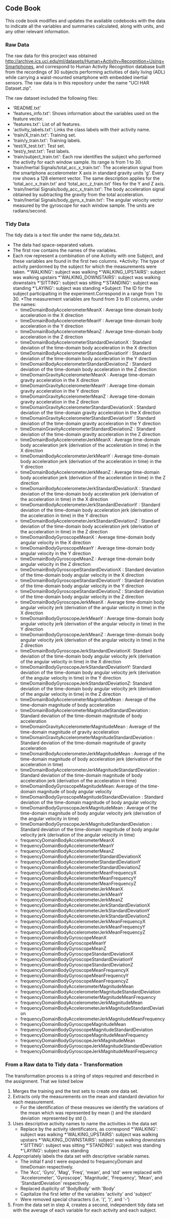 ## **Code Book**

This code book modifies and updates the available codebooks with the data to indicate all the variables and summaries calculated, along with units, and any other relevant information.

### Raw Data
The raw data for this procject was obtained http://archive.ics.uci.edu/ml/datasets/Human+Activity+Recognition+Using+Smartphones, and correspond to Human Activity Recognition database built from the recordings of 30 subjects performing activities of daily living (ADL) while carrying a waist-mounted smartphone with embedded inertial sensors. The raw data is in this repository under the name "UCI HAR Dataset.zip".

The raw dataset included the following files:
* 'README.txt'
* 'features_info.txt': Shows information about the variables used on the feature vector.
* 'features.txt': List of all features.
* 'activity_labels.txt': Links the class labels with their activity name.
* 'train/X_train.txt': Training set.
* 'train/y_train.txt': Training labels.
* 'test/X_test.txt': Test set.
* 'test/y_test.txt': Test labels.
* 'train/subject_train.txt': Each row identifies the subject who performed the activity for each window sample. Its range is from 1 to 30. 
* 'train/Inertial Signals/total_acc_x_train.txt': The acceleration signal from the smartphone accelerometer X axis in standard gravity units 'g'. Every row shows a 128 element vector. The same description applies for the 'total_acc_x_train.txt' and 'total_acc_z_train.txt' files for the Y and Z axis. 
* 'train/Inertial Signals/body_acc_x_train.txt': The body acceleration signal obtained by subtracting the gravity from the total acceleration. 
* 'train/Inertial Signals/body_gyro_x_train.txt': The angular velocity vector measured by the gyroscope for each window sample. The units are radians/second. 

### Tidy Data
The tidy data is a text file under the name tidy_data.txt.

* The data had space-separated values. 
* The first row contains the names of the variables.
* Each row represent a combination of one Activity with one Subject, and these variables are found in the first two columns.
	*Activity: The type of activity perdormed by the subject for which the 	measurements were taken.
		*'WALKING': subject was walking
		*'WALKING_UPSTAIRS': subject was walking upstairs
		*'WALKING_DOWNSTAIRS': subject was walking downstairs
		*'SITTING': subject was sitting
		*'STANDING': subject was standing
		*'LAYING': subject was standing
	*Subject: The ID for the subject participaiting in the experiment.Correspond in a range from 1 to 30.
*The measurement variables are found from 3 to 81 columns, under the names:
	* timeDomainBodyAccelerometerMeanX : Average time-domain body acceleration in the X direction                              
	* timeDomainBodyAccelerometerMeanY : Average time-domain body acceleration in the Y direction                            
	* timeDomainBodyAccelerometerMeanZ : Average time-domain body acceleration in the Z direction                             
	* timeDomainBodyAccelerometerStandardDeviationX : Standard deviation of the time-domain body acceleration in the X direction
	* timeDomainBodyAccelerometerStandardDeviationY : Standard deviation of the time-domain body acceleration in the Y direction  
	* timeDomainBodyAccelerometerStandardDeviationZ : Standard deviation of the time-domain body acceleration in the Z direction
	* timeDomainGravityAccelerometerMeanX : Average time-domain gravity acceleration in the X direction
	* timeDomainGravityAccelerometerMeanY : Average time-domain gravity acceleration in the Y direction   
	* timeDomainGravityAccelerometerMeanZ : Average time-domain gravity acceleration in the Z direction             
	* timeDomainGravityAccelerometerStandardDeviationX : Standard deviation of the time-domain gravity acceleration in the X direction
	* timeDomainGravityAccelerometerStandardDeviationY : Standard deviation of the time-domain gravity acceleration in the Y direction
	* timeDomainGravityAccelerometerStandardDeviationZ : Standard deviation of the time-domain gravity acceleration in the Z direction            
	* timeDomainBodyAccelerometerJerkMeanX : Average time-domain body acceleration jerk (derivation of the acceleration in time) in the X direction
	* timeDomainBodyAccelerometerJerkMeanY : Average time-domain body acceleration jerk (derivation of the acceleration in time) in the Y direction
	* timeDomainBodyAccelerometerJerkMeanZ : Average time-domain body acceleration jerk (derivation of the acceleration in time) in the Z direction
	* timeDomainBodyAccelerometerJerkStandardDeviationX : Standard deviation of the time-domain body acceleration jerk (derivation of the acceleration in time) in the X direction
	* timeDomainBodyAccelerometerJerkStandardDeviationY : Standard deviation of the time-domain body acceleration jerk (derivation of the acceleration in time) in the Y direction
	* timeDomainBodyAccelerometerJerkStandardDeviationZ : Standard deviation of the time-domain body acceleration jerk (derivation of the acceleration in time) in the Z direction
	* timeDomainBodyGyroscopeMeanX : Average time-domain body angular velocity in the X direction                 
	* timeDomainBodyGyroscopeMeanY : Average time-domain body angular velocity in the Y direction             
	* timeDomainBodyGyroscopeMeanZ : Average time-domain body angular velocity in the Z direction     
	* timeDomainBodyGyroscopeStandardDeviationX : Standard deviation of the time-domain body angular velocity in the X direction
	* timeDomainBodyGyroscopeStandardDeviationY : Standard deviation of the time-domain body angular velocity in the Y direction
	* timeDomainBodyGyroscopeStandardDeviationZ : Standard deviation of the time-domain body angular velocity in the Z direction
	* timeDomainBodyGyroscopeJerkMeanX : Average time-domain body angular velocity jerk (derivation of the angular velocity in time) in the X direction
	* timeDomainBodyGyroscopeJerkMeanY : Average time-domain body angular velocity jerk (derivation of the angular velocity in time) in the Y direction
	* timeDomainBodyGyroscopeJerkMeanZ : Average time-domain body angular velocity jerk (derivation of the angular velocity in time) in the Z direction
	* timeDomainBodyGyroscopeJerkStandardDeviationX: Standard deviation of the time-domain body angular velocity jerk (derivation of the angular velocity in time) in the X direction
	* timeDomainBodyGyroscopeJerkStandardDeviationY: Standard deviation of the time-domain body angular velocity jerk (derivation of the angular velocity in time) in the Y direction
	* timeDomainBodyGyroscopeJerkStandardDeviationZ: Standard deviation of the time-domain body angular velocity jerk (derivation of the angular velocity in time) in the Z direction
	* timeDomainBodyAccelerometerMagnitudeMean : Average of the time-domain magnitude of body acceleration 
	* timeDomainBodyAccelerometerMagnitudeStandardDeviation : Standard deviation of the time-domain magnitude of body acceleration
	* timeDomainGravityAccelerometerMagnitudeMean :  Average of the time-domain magnitude of gravity acceleration
	* timeDomainGravityAccelerometerMagnitudeStandardDeviation : Standard deviation of the time-domain magnitude of gravity acceleration
	* timeDomainBodyAccelerometerJerkMagnitudeMean : Average of the time-domain magnitude of body acceleration jerk (derivation of the acceleration in time)
	* timeDomainBodyAccelerometerJerkMagnitudeStandardDeviation : Standard deviation of the time-domain magnitude of body acceleration jerk (derivation of the acceleration in time)
	* timeDomainBodyGyroscopeMagnitudeMean: Average of the time-domain magnitude of body angular velocity
	* timeDomainBodyGyroscopeMagnitudeStandardDeviation : Standard deviation of the time-domain magnitude of body angular velocity
	* timeDomainBodyGyroscopeJerkMagnitudeMean : Average of the time-domain magnitude of body angular velocity jerk (derivation of the angular velocity in time)
	* timeDomainBodyGyroscopeJerkMagnitudeStandardDeviation : Standard deviation of the time-domain magnitude of body angular velocity jerk (derivation of the angular velocity in time)
	* frequencyDomainBodyAccelerometerMeanX          
	* frequencyDomainBodyAccelerometerMeanY                         
	* frequencyDomainBodyAccelerometerMeanZ                         
	* frequencyDomainBodyAccelerometerStandardDeviationX            
	* frequencyDomainBodyAccelerometerStandardDeviationY            
	* frequencyDomainBodyAccelerometerStandardDeviationZ            
	* frequencyDomainBodyAccelerometerMeanFrequencyX                
	* frequencyDomainBodyAccelerometerMeanFrequencyY                
	* frequencyDomainBodyAccelerometerMeanFrequencyZ                
	* frequencyDomainBodyAccelerometerJerkMeanX                     
	* frequencyDomainBodyAccelerometerJerkMeanY                     
	* frequencyDomainBodyAccelerometerJerkMeanZ                     
	* frequencyDomainBodyAccelerometerJerkStandardDeviationX        
	* frequencyDomainBodyAccelerometerJerkStandardDeviationY        
	* frequencyDomainBodyAccelerometerJerkStandardDeviationZ        
	* frequencyDomainBodyAccelerometerJerkMeanFrequencyX            
	* frequencyDomainBodyAccelerometerJerkMeanFrequencyY            
	* frequencyDomainBodyAccelerometerJerkMeanFrequencyZ            
	* frequencyDomainBodyGyroscopeMeanX                             
	* frequencyDomainBodyGyroscopeMeanY                             
	* frequencyDomainBodyGyroscopeMeanZ                             
	* frequencyDomainBodyGyroscopeStandardDeviationX                
	* frequencyDomainBodyGyroscopeStandardDeviationY                
	* frequencyDomainBodyGyroscopeStandardDeviationZ                
	* frequencyDomainBodyGyroscopeMeanFrequencyX                    
	* frequencyDomainBodyGyroscopeMeanFrequencyY                    
	* frequencyDomainBodyGyroscopeMeanFrequencyZ                    
	* frequencyDomainBodyAccelerometerMagnitudeMean                 
	* frequencyDomainBodyAccelerometerMagnitudeStandardDeviation    
	* frequencyDomainBodyAccelerometerMagnitudeMeanFrequency        
	* frequencyDomainBodyAccelerometerJerkMagnitudeMean             
	* frequencyDomainBodyAccelerometerJerkMagnitudeStandardDeviation
	* frequencyDomainBodyAccelerometerJerkMagnitudeMeanFrequency    
	* frequencyDomainBodyGyroscopeMagnitudeMean                     
	* frequencyDomainBodyGyroscopeMagnitudeStandardDeviation        
	* frequencyDomainBodyGyroscopeMagnitudeMeanFrequency            
	* frequencyDomainBodyGyroscopeJerkMagnitudeMean                 
	* frequencyDomainBodyGyroscopeJerkMagnitudeStandardDeviation    
	* frequencyDomainBodyGyroscopeJerkMagnitudeMeanFrequency

### From a Raw data to Tidy data -  Transformation

The transformation process is a string of steps required and described in the assignment. That we listed below
1. Merges the training and the test sets to create one data set.
2. Extracts only the measurements on the mean and standard deviation for each measurement.
	* For the identification of these measures we identify the variations of the mean which was represented by mean () and the standard deviation
 represented by std ().
3. Uses descriptive activity names to name the activities in the data set
	* Replace by the activity identificators, as correspond
		*'WALKING': subject was walking
		*'WALKING_UPSTAIRS': subject was walking upstairs
		*'WALKING_DOWNSTAIRS': subject was walking downstairs
		*'SITTING': subject was sitting
		*'STANDING': subject was standing
		*'LAYING': subject was standing
4. Appropriately labels the data set with descriptive variable names.
	* The initial f and t were expanded to frequencyDomain and timeDomain respectively.
	* The 'Acc', 'Gyro', 'Mag', 'Freq', 'mean', and 'std' were replaced with 'Accelerometer', 'Gyroscope', 'Magnitude', 'Frequency', 'Mean', and 'StandardDeviation' respectively.
	* Replaced duplicity of 'BodyBody' with 'Body'
	* Capitalize the first letter of the variables 'activity' and 'subject'
	* Were removed special characters  (i.e. '(', ')', and '-')
5. From the data set in step 4, creates a second, independent tidy data set with the average of each variable for each activity and each subject.
